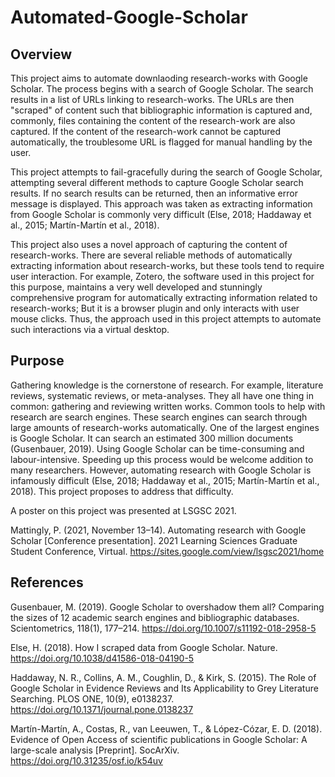 # Automated-Google-Scholar

## Overview

This project aims to automate downlaoding research-works with Google Scholar. The process begins with a search of Google Scholar. The search results in a list of URLs linking to research-works. The URLs are then "scraped" of content such that bibliographic information is captured and, commonly, files containing the content of the research-work are also captured. If the content of the research-work cannot be captured automatically, the troublesome URL is flagged for manual handling by the user.

This project attempts to fail-gracefully during the search of Google Scholar, attempting several different methods to capture Google Scholar search results. If no search results can be returned, then an informative error message is displayed. This approach was taken as extracting information from Google Scholar is commonly very difficult (Else, 2018; Haddaway et al., 2015; Martín-Martín et al., 2018).

This project also uses a novel approach of capturing the content of research-works. There are several reliable methods of automatically extracting information about research-works, but these tools tend to require user interaction. For example, Zotero, the software used in this project for this purpose, maintains a very well developed and stunningly comprehensive program for automatically extracting information related to research-works; But it is a browser plugin and only interacts with user mouse clicks. Thus, the approach used in this project attempts to automate such interactions via a virtual desktop.

## Purpose

Gathering knowledge is the cornerstone of research. For example, literature reviews, systematic reviews, or meta-analyses. They all have one thing in common: gathering and reviewing written works. Common tools to help with research are search engines. These search engines can search through large amounts of research-works automatically. One of the largest engines is Google Scholar. It can search an estimated 300 million documents (Gusenbauer, 2019). Using Google Scholar can be time-consuming and labour-intensive. Speeding up this process would be welcome addition to many researchers. However, automating research with Google Scholar is infamously difficult (Else, 2018; Haddaway et al., 2015; Martín-Martín et al., 2018). This project proposes to address that difficulty.

A poster on this project was presented at LSGSC 2021.

Mattingly, P. (2021, November 13–14). Automating research with Google Scholar [Conference presentation]. 2021 Learning Sciences Graduate Student Conference, Virtual. https://sites.google.com/view/lsgsc2021/home

## References

Gusenbauer, M. (2019). Google Scholar to overshadow them all? Comparing the sizes of 12 academic search engines and bibliographic databases. Scientometrics, 118(1), 177–214. https://doi.org/10.1007/s11192-018-2958-5

Else, H. (2018). How I scraped data from Google Scholar. Nature. https://doi.org/10.1038/d41586-018-04190-5

Haddaway, N. R., Collins, A. M., Coughlin, D., & Kirk, S. (2015). The Role of Google Scholar in Evidence Reviews and Its Applicability to Grey Literature Searching. PLOS ONE, 10(9), e0138237. https://doi.org/10.1371/journal.pone.0138237

Martín-Martín, A., Costas, R., van Leeuwen, T., & López-Cózar, E. D. (2018). Evidence of Open Access of scientific publications in Google Scholar: A large-scale analysis [Preprint]. SocArXiv. https://doi.org/10.31235/osf.io/k54uv
